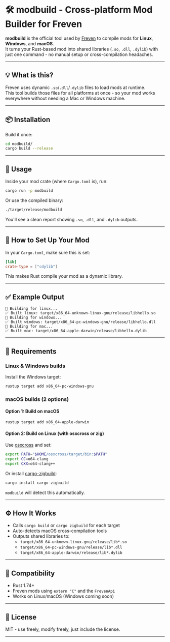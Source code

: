 # 🛠️ modbuild - Cross-platform Mod Builder for Freven

**modbuild** is the official tool used by [Freven](https://discord.gg/zKY3Tkk837) to compile mods for **Linux**, **Windows**, and **macOS**.  
It turns your Rust-based mod into shared libraries (`.so`, `.dll`, `.dylib`) with just one command - no manual setup or cross-compilation headaches.

---

## 💡 What is this?

Freven uses dynamic `.so`/`.dll`/`.dylib` files to load mods at runtime.  
This tool builds those files for all platforms at once - so your mod works everywhere without needing a Mac or Windows machine.

---

## 📦 Installation

Build it once:

```bash
cd modbuild/
cargo build --release
```

---

## 🚀 Usage

Inside your mod crate (where `Cargo.toml` is), run:

```bash
cargo run -p modbuild
```

Or use the compiled binary:

```bash
./target/release/modbuild
```

You'll see a clean report showing `.so`, `.dll`, and `.dylib` outputs.

---

## 📁 How to Set Up Your Mod

In your `Cargo.toml`, make sure this is set:

```toml
[lib]
crate-type = ["cdylib"]
```

This makes Rust compile your mod as a dynamic library.

---

## ✅ Example Output

```text
🔧 Building for linux...
✅ Built linux: target/x86_64-unknown-linux-gnu/release/libhello.so
🔧 Building for windows...
✅ Built windows: target/x86_64-pc-windows-gnu/release/libhello.dll
🔧 Building for mac...
✅ Built mac: target/x86_64-apple-darwin/release/libhello.dylib
```

---

## 🧠 Requirements

### Linux & Windows builds

Install the Windows target:

```bash
rustup target add x86_64-pc-windows-gnu
```

### macOS builds (2 options)

#### Option 1: Build on macOS

```bash
rustup target add x86_64-apple-darwin
```

#### Option 2: Build on Linux (with osxcross or zig)

Use [osxcross](https://github.com/tpoechtrager/osxcross) and set:

```bash
export PATH="$HOME/osxcross/target/bin:$PATH"
export CC=o64-clang
export CXX=o64-clang++
```

Or install [cargo-zigbuild](https://github.com/messense/cargo-zigbuild):

```bash
cargo install cargo-zigbuild
```

`modbuild` will detect this automatically.

---

## ⚙️ How It Works

- Calls `cargo build` or `cargo zigbuild` for each target
- Auto-detects macOS cross-compilation tools
- Outputs shared libraries to:
  - `target/x86_64-unknown-linux-gnu/release/lib*.so`
  - `target/x86_64-pc-windows-gnu/release/lib*.dll`
  - `target/x86_64-apple-darwin/release/lib*.dylib`

---

## 🧩 Compatibility

- Rust 1.74+
- Freven mods using `extern "C"` and the `FrevenApi`
- Works on Linux/macOS (Windows coming soon)

---

## 📜 License

MIT - use freely, modify freely, just include the license.

---